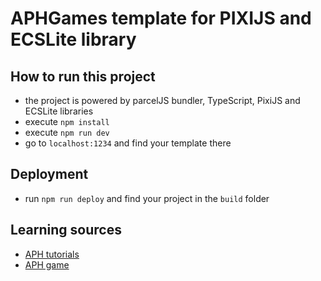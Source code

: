 # APHGames template for PIXIJS and ECSLite library

## How to run this project
- the project is powered by parcelJS bundler, TypeScript, PixiJS and ECSLite libraries
- execute `npm install`
- execute `npm run dev`
- go to `localhost:1234` and find your template there

## Deployment
- run `npm run deploy` and find your project in the `build` folder


## Learning sources
- [APH tutorials](https://www.youtube.com/playlist?list=PL59erbmHlLWmbdgk-Ij89_BjTfrRCaf6q)
- [APH game](https://www.youtube.com/playlist?list=PL59erbmHlLWnv8HBMrk7LD_uFqEcEdn8M)